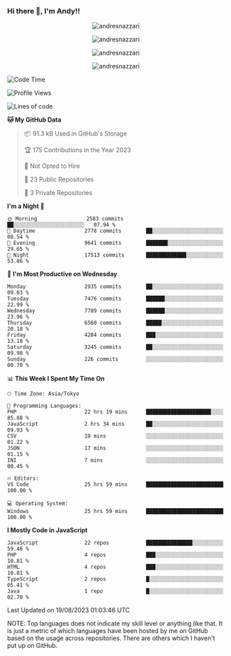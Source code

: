 ### Hi there 👋, I'm Andy!!

<p align="center" >
  <img src="https://github-profile-trophy.vercel.app/?username=AndresNazzari&theme=dracula&column=-1" alt="andresnazzari"/>
</p>

<p align="center">
  <img  src="https://github-readme-stats.vercel.app/api?username=AndresNazzari&count_private=true&show_icons=true&theme=dracula" alt="andresnazzari"/>
</p>
<p align="center">
  <img  src="https://github-readme-stats.vercel.app/api/top-langs/?username=AndresNazzari&layout=compact" alt="andresnazzari"/>
</p>
<p align="center" >
  <img src="https://github-readme-stats.vercel.app/api/wakatime?username=AndresNazzari" alt="andresnazzari"/>
</p>

<!--START_SECTION:waka-->
![Code Time](http://img.shields.io/badge/Code%20Time-766%20hrs%2058%20mins-blue)

![Profile Views](http://img.shields.io/badge/Profile%20Views-0-blue)

![Lines of code](https://img.shields.io/badge/From%20Hello%20World%20I%27ve%20Written-8.1%20million%20lines%20of%20code-blue)

**🐱 My GitHub Data** 

> 📦 91.3 kB Used in GitHub's Storage 
 > 
> 🏆 175 Contributions in the Year 2023
 > 
> 🚫 Not Opted to Hire
 > 
> 📜 23 Public Repositories 
 > 
> 🔑 3 Private Repositories 
 > 
**I'm a Night 🦉** 

```text
🌞 Morning                2583 commits        ██░░░░░░░░░░░░░░░░░░░░░░░   07.94 % 
🌆 Daytime                2778 commits        ██░░░░░░░░░░░░░░░░░░░░░░░   08.54 % 
🌃 Evening                9641 commits        ███████░░░░░░░░░░░░░░░░░░   29.65 % 
🌙 Night                  17513 commits       █████████████░░░░░░░░░░░░   53.86 % 
```
📅 **I'm Most Productive on Wednesday** 

```text
Monday                   2935 commits        ██░░░░░░░░░░░░░░░░░░░░░░░   09.03 % 
Tuesday                  7476 commits        ██████░░░░░░░░░░░░░░░░░░░   22.99 % 
Wednesday                7789 commits        ██████░░░░░░░░░░░░░░░░░░░   23.96 % 
Thursday                 6560 commits        █████░░░░░░░░░░░░░░░░░░░░   20.18 % 
Friday                   4284 commits        ███░░░░░░░░░░░░░░░░░░░░░░   13.18 % 
Saturday                 3245 commits        ██░░░░░░░░░░░░░░░░░░░░░░░   09.98 % 
Sunday                   226 commits         ░░░░░░░░░░░░░░░░░░░░░░░░░   00.70 % 
```


📊 **This Week I Spent My Time On** 

```text
🕑︎ Time Zone: Asia/Tokyo

💬 Programming Languages: 
PHP                      22 hrs 19 mins      █████████████████████░░░░   85.88 % 
JavaScript               2 hrs 34 mins       ██░░░░░░░░░░░░░░░░░░░░░░░   09.93 % 
CSV                      19 mins             ░░░░░░░░░░░░░░░░░░░░░░░░░   01.22 % 
JSON                     17 mins             ░░░░░░░░░░░░░░░░░░░░░░░░░   01.15 % 
INI                      7 mins              ░░░░░░░░░░░░░░░░░░░░░░░░░   00.45 % 

🔥 Editors: 
VS Code                  25 hrs 59 mins      █████████████████████████   100.00 % 

💻 Operating System: 
Windows                  25 hrs 59 mins      █████████████████████████   100.00 % 
```

**I Mostly Code in JavaScript** 

```text
JavaScript               22 repos            ███████████████░░░░░░░░░░   59.46 % 
PHP                      4 repos             ███░░░░░░░░░░░░░░░░░░░░░░   10.81 % 
HTML                     4 repos             ███░░░░░░░░░░░░░░░░░░░░░░   10.81 % 
TypeScript               2 repos             █░░░░░░░░░░░░░░░░░░░░░░░░   05.41 % 
Java                     1 repo              █░░░░░░░░░░░░░░░░░░░░░░░░   02.70 % 
```




 Last Updated on 19/08/2023 01:03:46 UTC
<!--END_SECTION:waka-->

NOTE: Top languages does not indicate my skill level or anything like that. It is just a metric of which languages have been hosted by me on GitHub based on the usage across repositories. There are others which I haven't put up on GitHub.

<!-- Here are some ideas to get you started:

-   🔭 I’m currently working on ...
-   🌱 I’m currently learning ...
-   👯 I’m looking to collaborate on ...
-   🤔 I’m looking for help with ...
-   💬 Ask me about ...
-   📫 How to reach me: ...
-   😄 Pronouns: ...
-   ⚡ Fun fact: ... -->
